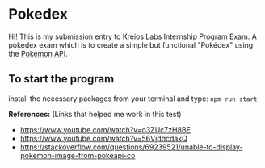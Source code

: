 # Pokedex

Hi! This is my submission entry to Kreios Labs Internship Program Exam. A pokedex exam which is to create a simple but functional "Pokédex" using the [Pokemon API](https://pokeapi.co/).


## To start the program

install the necessary packages from your terminal and type:
 `npm run start` 
 


**References:** (Links that helped me work in this test)

 - https://www.youtube.com/watch?v=o3ZUc7zH8BE
 - https://www.youtube.com/watch?v=56VjdqcdakQ
 - https://stackoverflow.com/questions/69239521/unable-to-display-pokemon-image-from-pokeapi-co